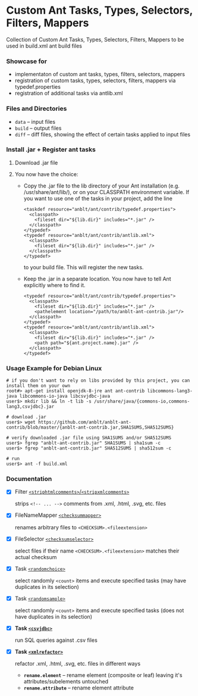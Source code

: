 # Custom Ant Tasks, Types, Selectors, Filters, Mappers

Collection of Custom Ant Tasks, Types, Selectors, Filters, Mappers to be used in build.xml ant build files

### Showcase for

- implementaton of custom ant tasks, types, filters, selectors, mappers
- registration of custom tasks, types, selectors, filters, mappers via typedef.properties
- registration of additional tasks via antlib.xml


### Files and Directories

- `data` – input files
- `build` – output files
- `diff` – diff files, showing the effect of certain tasks applied to input files


### Install .jar + Register ant tasks

1. Download .jar file

1. You now have the choice:

   - Copy the .jar file to the lib directory of your Ant installation (e.g. /usr/share/ant/lib/),
     or on your CLASSPATH environment variable. 
     If you want to use one of the tasks in your project, add the line
     ```
     <taskdef resource="anblt/ant/contrib/typedef.properties">
       <classpath>
         <fileset dir="${lib.dir}" includes="*.jar" />
       </classpath>
     </typedef>
     <typedef resource="anblt/ant/contrib/antlib.xml">
       <classpath>
         <fileset dir="${lib.dir}" includes="*.jar" />
       </classpath>
     </typedef>
     ```
     to your build file. This will register the new tasks.

   - Keep the .jar in a separate location.
     You now have to tell Ant explicitly where to find it.
     ```
     <typedef resource="anblt/ant/contrib/typedef.properties">
       <classpath>
         <fileset dir="${lib.dir}" includes="*.jar" />
         <pathelement location="/path/to/anblt-ant-contrib.jar"/>
       </classpath>
     </typedef>
     <typedef resource="anblt/ant/contrib/antlib.xml">
       <classpath>
     	 <fileset dir="${lib.dir}" includes="*.jar" />
     	 <path path="${ant.project.name}.jar" />
       </classpath>
     </typedef>
     ```


### Usage Example for Debian Linux
    
    # if you don't want to rely on libs provided by this project, you can install them on your own
    root#> apt-get install openjdk-8-jre ant ant-contrib libcommons-lang3-java libcommons-io-java libcsvjdbc-java
    user$> mkdir lib && ln -t lib -s /usr/share/java/{commons-io,commons-lang3,csvjdbc}.jar

    # download .jar
    user$> wget https://github.com/anblt/anblt-ant-contrib/blob/master/{anblt-ant-contrib.jar,SHA1SUMS,SHA512SUMS}

    # verify downloaded .jar file using SHA1SUMS and/or SHA512SUMS
    user$> fgrep "anblt-ant-contrib.jar" SHA1SUMS | sha1sum -c
    user$> fgrep "anblt-ant-contrib.jar" SHA512SUMS | sha512sum -c

    # run
    user$> ant -f build.xml


### Documentation

- [x] Filter [`<striphtmlcomments>`/`<stripxmlcomments>`](docs/StripHtmlComments.md)

  strips `<!-- ... -->` comments from .xml, .html, .svg, etc. files

- [x] FileNameMapper [`<checksummapper>`](docs/ChecksumMapper.md)

  renames arbitrary files to `<CHECKSUM>.<fileextension>`

- [x] FileSelector [`<checksumselector>`](docs/ChecksumSelector.md)

  select files if their name `<CHECKSUM>.<fileextension>` matches their actual checksum

- [x] Task [`<randomchoice>`](docs/RandomChoice.md)

  select randomly `<count>` items and execute specified tasks (may have duplicates in its selection)

- [x] Task [`<randomsample>`](docs/RandomSample.md)

  select randomly `<count>` items and execute specified tasks (does not have duplicates in its selection)

- [x] **Task [`<csvjdbc>`](docs/CsvJdbc.md)**

  run SQL queries against .csv files

- [x] **Task [`<xmlrefactor>`](docs/XmlRefactor.md)**

  refactor .xml, .html, .svg, etc. files in different ways

  - **`rename.element`** – rename element (composite or leaf) leaving it's attributes/subelements untouched
  - **`rename.attribute`** – rename element attribute

